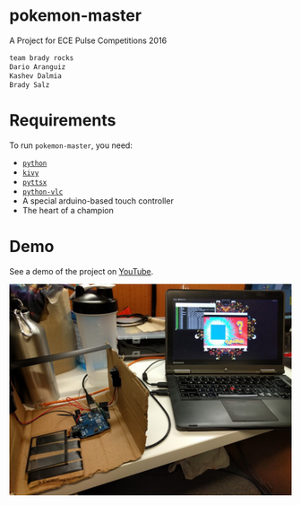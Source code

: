 # pokemon-master
A Project for ECE Pulse Competitions 2016

    team brady rocks
    Dario Aranguiz
    Kashev Dalmia
    Brady Salz

# Requirements
To run `pokemon-master`, you need:

- [`python`](https://www.python.org/)
- [`kivy`](https://kivy.org/#home)
- [`pyttsx`](http://pyttsx.readthedocs.org/en/latest/index.html)
- [`python-vlc`](https://wiki.videolan.org/Python_bindings)
- A special arduino-based touch controller
- The heart of a champion

# Demo
See a demo of the project on [YouTube](https://www.youtube.com/watch?v=sFKML1NSo6c).

![Controller and Running Version](demo_with_controller.jpg)
